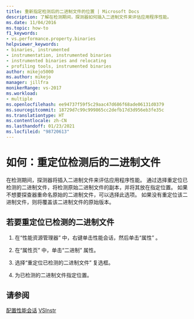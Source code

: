 ```yaml
---
title: 重新指定检测后的二进制文件的位置 | Microsoft Docs
description: 了解在检测期间，探测器如何插入二进制文件来评估应用程序性能。
ms.date: 11/04/2016
ms.topic: how-to
f1_keywords:
- vs.performance.property.binaries
helpviewer_keywords:
- binaries, instrumented
- instrumentation, instrumented binaries
- instrumented binaries and relocating
- profiling tools, instrumented binaries
author: mikejo5000
ms.author: mikejo
manager: jillfra
monikerRange: vs-2017
ms.workload:
- multiple
ms.openlocfilehash: ee94737f59f5c29aac47d686f68ade06131d0379
ms.sourcegitcommit: 18729d7c99c999865cc2defb17d3d956eb3fe35c
ms.translationtype: HT
ms.contentlocale: zh-CN
ms.lasthandoff: 01/23/2021
ms.locfileid: "98720613"
---
```

# <a name="how-to-relocate-instrumented-binaries"></a>如何：重定位检测后的二进制文件

在检测期间，探测器将插入二进制文件来评估应用程序性能。 通过选择重定位已检测的二进制文件，将检测原始二进制文件的副本，并将其放在指定位置。 如果不想要探查器重命名原始的二进制文件，可以选择此选项。 如果没有重定位该二进制文件，则将覆盖该二进制文件的原始版本。

## <a name="to-relocate-instrumented-binary"></a>若要重定位已检测的二进制文件

1. 在“性能资源管理器” 中，右键单击性能会话，然后单击“属性” 。

2. 在“属性页” 中，单击“二进制”  属性。

3. 选择“重定位已检测的二进制文件”  复选框。

4. 为已检测的二进制文件指定位置。

## <a name="see-also"></a>请参阅

[配置性能会话](../profiling/configuring-performance-sessions.md)
[VSInstr](../profiling/vsinstr.md)
